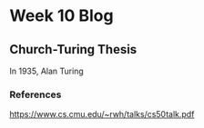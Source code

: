 # Week 10 Blog
## Church-Turing Thesis
In 1935, Alan Turing 

### References
https://www.cs.cmu.edu/~rwh/talks/cs50talk.pdf